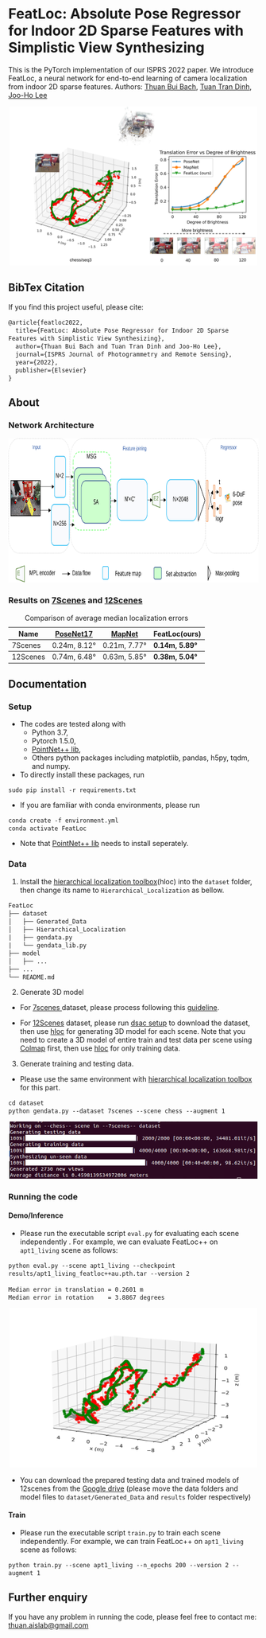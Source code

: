 # FeatLoc: Absolute Pose Regressor for Indoor 2D Sparse Features with Simplistic View Synthesizing
This is the PyTorch implementation of our ISPRS 2022 paper. We introduce FeatLoc, a neural network for end-to-end learning of camera localization from indoor 2D sparse features. 
Authors: [Thuan Bui Bach](https://scholar.google.co.kr/citations?user=_uvHRywAAAAJ&hl=en), [Tuan Tran Dinh](https://sites.google.com/view/tuantd), [Joo-Ho Lee](https://research-db.ritsumei.ac.jp/rithp/k03/resid/S000220)

<p align="center">
<img src="https://github.com/ais-lab/FeatLoc/blob/main/doc/fig1.svg" width="500" height="320">
<p>

## BibTex Citation 
If you find this project useful, please cite:
```
@article{featloc2022,
  title={FeatLoc: Absolute Pose Regressor for Indoor 2D Sparse Features with Simplistic View Synthesizing},
  author={Thuan Bui Bach and Tuan Tran Dinh and Joo-Ho Lee},
  journal={ISPRS Journal of Photogrammetry and Remote Sensing},
  year={2022},
  publisher={Elsevier}
}
```

## About
### Network Architecture

<p align="center">
<img src="https://github.com/ais-lab/FeatLoc/blob/main/doc/fig4.svg" width="800" height="290">
<p>

### Results on [7Scenes](https://www.microsoft.com/en-us/research/project/rgb-d-dataset-7-scenes/) and [12Scenes](http://graphics.stanford.edu/projects/reloc/)


 <div align="center">
 <table>
  <caption>Comparison of average median localization errors</caption>
  <thead>
    <tr>
      <th> Name </th>
      <th><a href="https://arxiv.org/abs/1704.00390">PoseNet17</a></th>
      <th><a href="https://arxiv.org/abs/1712.03342">MapNet</a></th>
      <th> FeatLoc(ours) </th>
    </tr>
  </thead>
  <tbody>
    <tr>
      <td>7Scenes</td>
      <td> 0.24m, 8.12° </td>
      <td> 0.21m, 7.77° </td>
      <td> <strong>0.14m, 5.89°</strong></td>
    </tr>
  </tbody>
   <tbody>
    <tr>
      <td>12Scenes</td>
      <td> 0.74m, 6.48° </td>
      <td> 0.63m, 5.85° </td>
      <td><strong> 0.38m, 5.04° </strong></td>
    </tr>
  </tbody>
</table>
</div>

## Documentation
### Setup 
 * The codes are tested along with 
   * Python 3.7,
   * Pytorch 1.5.0,
   * [PointNet++ lib](https://github.com/erikwijmans/Pointnet2_PyTorch),
   * Others python packages including matplotlib, pandas, h5py, tqdm, and numpy.
 * To directly install these packages, run 
```
sudo pip install -r requirements.txt
```
 * If you are familiar with conda environments, please run 
```
conda create -f environment.yml
conda activate FeatLoc
```
 * Note that [PointNet++ lib](https://github.com/erikwijmans/Pointnet2_PyTorch) needs to install seperately.
### Data
 1. Install the [hierarchical localization toolbox](https://github.com/cvg/Hierarchical-Localization)(hloc) into the ```dataset``` folder, then change its name to ```Hierarchical_Localization``` as bellow. 
 ```
FeatLoc
├── dataset
│   ├── Generated_Data
│   ├── Hierarchical_Localization
|   ├── gendata.py
|   └── gendata_lib.py
├── model
│   ├── ...
├── ...
└── README.md
 ```
 2. Generate 3D model 
  * For [7scenes ](https://www.microsoft.com/en-us/research/project/rgb-d-dataset-7-scenes/)dataset, please process following this [guideline](https://github.com/cvg/Hierarchical-Localization/tree/master/hloc/pipelines/7Scenes). 

  * For [12Scenes](http://graphics.stanford.edu/projects/reloc/) dataset, please run [dsac setup](https://github.com/vislearn/dsacstar/blob/master/datasets/setup_12scenes.py) to download the dataset, then use [hloc](https://github.com/cvg/Hierarchical-Localization) for generating 3D model for each scene. Note that you need to create a 3D model of entire train and test data per scene using [Colmap](https://colmap.github.io/) first, then use [hloc](https://github.com/cvg/Hierarchical-Localization) for only training data.
 3. Generate training and testing data. 
  * Please use the same environment with [hierarchical localization toolbox](https://github.com/cvg/Hierarchical-Localization) for this part.
```
cd dataset
python gendata.py --dataset 7scenes --scene chess --augment 1
```
<p align="center">
<img src="https://github.com/ais-lab/FeatLoc/blob/main/doc/out_gendata_chess.PNG" width="500">
<p>

### Running the code
#### Demo/Inference 
  * Please run the executable script ```eval.py``` for evaluating each scene independently . For example, we can evaluate FeatLoc++ on ```apt1_living``` scene as follows:
```
python eval.py --scene apt1_living --checkpoint results/apt1_living_featloc++au.pth.tar --version 2

Median error in translation = 0.2601 m
Median error in rotation    = 3.8867 degrees
```
<p align="center">
<img src="https://github.com/ais-lab/FeatLoc/blob/main/doc/apt1_living_featloc.svg" width="500" height="320">
<p>

  * You can download the prepared testing data and trained models of 12scenes from the [Google drive](https://drive.google.com/drive/folders/1K5CdXdSPOQv3EJbwL9FbbuaocNAc-4dF?usp=sharing) (please move the data folders and model files to ```dataset/Generated_Data``` and ```results``` folder respectively)


#### Train
  * Please run the executable script ```train.py``` to train each scene independently. For example, we can train FeatLoc++ on ```apt1_living``` scene as follows:
```
python train.py --scene apt1_living --n_epochs 200 --version 2 --augment 1
```

## Further enquiry
  If you have any problem in running the code, please feel free to contact me: thuan.aislab@gmail.com 

